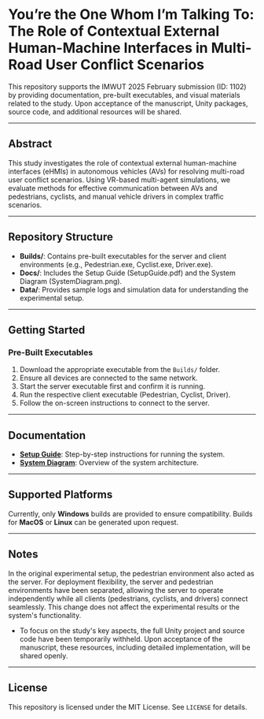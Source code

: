 # You’re the One Whom I’m Talking To: The Role of Contextual External Human-Machine Interfaces in Multi-Road User Conflict Scenarios

This repository supports the IMWUT 2025 February submission (ID: 1102) by providing documentation, pre-built executables, and visual materials related to the study. Upon acceptance of the manuscript, Unity packages, source code, and additional resources will be shared.

---

## Abstract
This study investigates the role of contextual external human-machine interfaces (eHMIs) in autonomous vehicles (AVs) for resolving multi-road user conflict scenarios. Using VR-based multi-agent simulations, we evaluate methods for effective communication between AVs and pedestrians, cyclists, and manual vehicle drivers in complex traffic scenarios.

---

## Repository Structure
- **Builds/**: Contains pre-built executables for the server and client environments (e.g., Pedestrian.exe, Cyclist.exe, Driver.exe).
- **Docs/**: Includes the Setup Guide (SetupGuide.pdf) and the System Diagram (SystemDiagram.png).
- **Data/**: Provides sample logs and simulation data for understanding the experimental setup.

---

## Getting Started

### Pre-Built Executables
1. Download the appropriate executable from the `Builds/` folder.
2. Ensure all devices are connected to the same network.
3. Start the server executable first and confirm it is running.
4. Run the respective client executable (Pedestrian, Cyclist, Driver).
5. Follow the on-screen instructions to connect to the server.

---

## Documentation
- **[Setup Guide](Docs/SetupGuide.pdf)**: Step-by-step instructions for running the system.
- **[System Diagram](Docs/SystemDiagram.png)**: Overview of the system architecture.

---

## Supported Platforms
Currently, only **Windows** builds are provided to ensure compatibility. Builds for **MacOS** or **Linux** can be generated upon request.

---

## Notes
In the original experimental setup, the pedestrian environment also acted as the server. For deployment flexibility, the server and pedestrian environments have been separated, allowing the server to operate independently while all clients (pedestrians, cyclists, and drivers) connect seamlessly. This change does not affect the experimental results or the system's functionality.
- To focus on the study's key aspects, the full Unity project and source code have been temporarily withheld. Upon acceptance of the manuscript, these resources, including detailed implementation, will be shared openly.

---

## License
This repository is licensed under the MIT License. See `LICENSE` for details.

